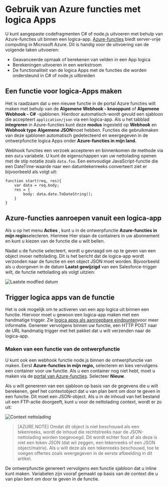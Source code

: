 <properties
   pageTitle="Gebruik van Azure functies met logica Apps | Microsoft Azure"
   description="Lees hoe u met Azure functies met logica Apps"
   services="logic-apps,functions"
   documentationCenter=".net,nodejs,java"
   authors="jeffhollan"
   manager="dwrede"
   editor=""/>

<tags
   ms.service="logic-apps"
   ms.devlang="multiple"
   ms.topic="article"
   ms.tgt_pltfrm="na"
   ms.workload="integration"
   ms.date="10/18/2016"
   ms.author="jehollan"/>

# <a name="using-azure-functions-with-logic-apps"></a>Gebruik van Azure functies met logica Apps

U kunt aangepaste codefragmenten C# of node.js uitvoeren met behulp van Azure-functies uit binnen een logica-app.  [Azure-functies](../azure-functions/functions-overview.md) biedt server-vrije computing in Microsoft Azure. Dit is handig voor de uitvoering van de volgende taken uitvoeren:

* Geavanceerde opmaak of berekenen van velden in een App logica
* Berekeningen uitvoeren in een werkstroom
* De functionaliteit van de logica Apps met de functies die worden ondersteund in C# of node.js uitbreiden

## <a name="create-a-function-for-logic-apps"></a>Een functie voor logica-Apps maken

Het is raadzaam dat u een nieuwe functie in de portal Azure functies wilt maken met behulp van de **Algemene Webhook - knooppunt** of **Algemene Webhook - C#** -sjablonen. Hierdoor automatisch-wordt gevuld een sjabloon die accepteert `application/json` via een logica-app.  Als u het tabblad **integreren** in Azure-functies kunt deze **modus** ingesteld op **Webhook** en **Webhook type** **Algemene JSON**moet hebben.  Functies die gebruikmaken van deze sjablonen automatisch gedetecteerd en weergegeven in de ontwerpfunctie logica Apps onder **Azure-functies in mijn land.**

Webhook functies een verzoek accepteren en binnenkomen de methode via een `data` variabele. U kunt de eigenschappen van uw nettolading openen met de stip notatie zoals `data.foo`.  Een eenvoudige JavaScript-functie die een DateTime-waarde naar een datumtekenreeks converteert ziet er bijvoorbeeld als volgt uit:

```
function start(req, res){
    var data = req.body;
    res = {
        body: data.date.ToDateString();
    }
}
```

## <a name="call-azure-functions-from-a-logic-app"></a>Azure-functies aanroepen vanuit een logica-app

Als u op het menu **Acties** , kunt u in de ontwerpfunctie **Azure-functies in mijn regio**selecteren.  Hiermee Hier staan de containers in uw abonnement en kunt u kiezen van de functie die u wilt bellen.  

Nadat u de functie selecteert, wordt u gevraagd om op te geven van een object invoer nettolading. Dit is het bericht dat de logica-app wordt verzonden naar de functie en een object JSON moet worden. Bijvoorbeeld als u doorgeven in de datum **Laatst gewijzigd** van een Salesforce-trigger wilt, de functie nettolading als volgt uitzien:

![Laatste modfied datum][1]

## <a name="trigger-logic-apps-from-a-function"></a>Trigger logica apps van de functie

Het is ook mogelijk om te activeren van een app logica uit binnen een functie.  Hiervoor moet u gewoon een logica-app maken met een handmatige trigger. Zie [logica apps als aanroepbare eindpunten](app-service-logic-http-endpoint.md)voor meer informatie.  Genereer vervolgens binnen uw functie, een HTTP POST naar de URL handmatig trigger met het pakket dat u wilt verzenden naar de logica-app.

### <a name="create-a-function-from-the-designer"></a>Maken van een functie van de ontwerpfunctie

U kunt ook een webhook functie node.js binnen de ontwerpfunctie van maken. Eerst **Azure-functies in mijn regio,** selecteren en kies vervolgens een container voor uw functie.  Als u een container nog niet hebt, moet u maken via de [portal van Azure-functies](https://functions.azure.com/signin). Selecteer **Nieuw**.  

Als u wilt genereren van een sjabloon op basis van de gegevens die u wilt berekenen, geef het contextobject dat u van plan bent om door te geven in een functie. Dit moet een JSON-object. Als u in de inhoud van het bestand uit een FTP-actie doorgeeft, kunt u voor de nettolading context, wordt er zo uit:

![Context nettolading][2]

>[AZURE.NOTE] Omdat dit object is niet beschouwd als een tekenreeks, wordt de inhoud die rechtstreeks naar de JSON-nettolading worden toegevoegd. Dit wordt echter fout af als deze is niet een token JSON (dat wil zeggen, een tekenreeks of een JSON object/matrix). Als u wilt deze als een tekenreeks beschouwd, toe te voegen offertes zoals weergegeven in de eerste afbeelding in dit artikel.

De ontwerpfunctie genereert vervolgens een functie sjabloon dat u inline kunt maken. Variabelen zijn vooraf gemaakt op basis van de context die u van plan bent om door te geven in de functie.




<!--Image references-->
[1]: ./media/app-service-logic-azure-functions/callFunction.png
[2]: ./media/app-service-logic-azure-functions/createFunction.png
